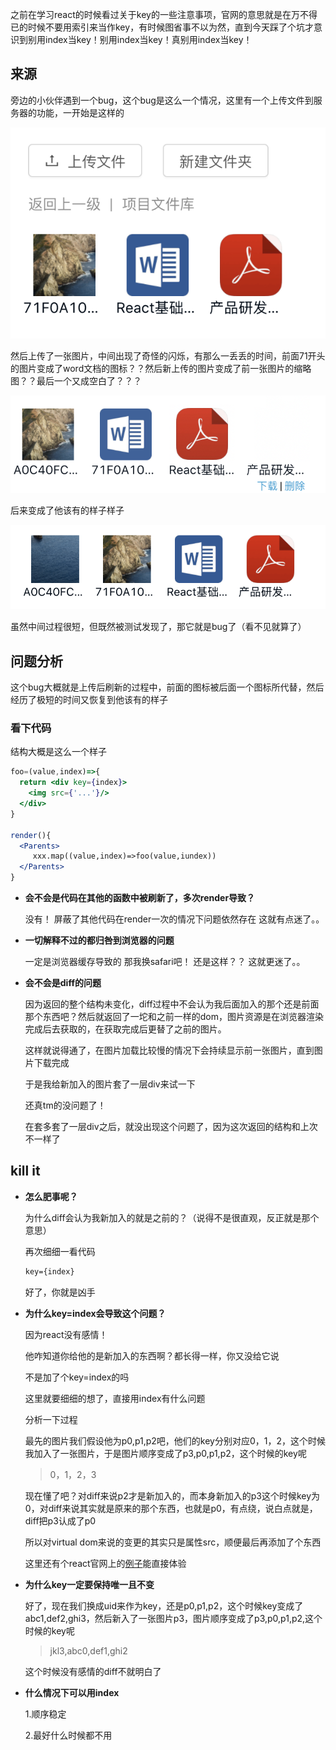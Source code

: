 

之前在学习react的时候看过关于key的一些注意事项，官网的意思就是在万不得已的时候不要用索引来当作key，有时候图省事不以为然，直到今天踩了个坑才意识到别用index当key！别用index当key！真别用index当key！

## 来源

旁边的小伙伴遇到一个bug，这个bug是这么一个情况，这里有一个上传文件到服务器的功能，一开始是这样的

![image-20200515162556067.png](https://github.com/luoyang233/blog/blob/master/React/别用index作为key/image-20200515162556067.png)

然后上传了一张图片，中间出现了奇怪的闪烁，有那么一丢丢的时间，前面71开头的图片变成了word文档的图标？？然后新上传的图片变成了前一张图片的缩略图？？最后一个又成空白了？？？

![image-20200515164731168.png](https://github.com/luoyang233/blog/blob/master/React/别用index作为key/image-20200515164731168.png)

后来变成了他该有的样子样子

![image-20200515163503325.png](https://github.com/luoyang233/blog/blob/master/React/别用index作为key/image-20200515163503325.png)

虽然中间过程很短，但既然被测试发现了，那它就是bug了（看不见就算了）

## 问题分析

这个bug大概就是上传后刷新的过程中，前面的图标被后面一个图标所代替，然后经历了极短的时间又恢复到他该有的样子

### 看下代码

结构大概是这么一个样子

``` jsx
foo=(value,index)=>{
  return <div key={index}>
    <img src={'...'}/>
  </div>
}

render(){
  <Parents>
     xxx.map((value,index)=>foo(value,iundex))
  </Parents>
}
```

+ **会不会是代码在其他的函数中被刷新了，多次render导致？**

  没有！
  屏蔽了其他代码在render一次的情况下问题依然存在
  这就有点迷了。。

+ **一切解释不过的都归咎到浏览器的问题**

  一定是浏览器缓存导致的
  那我换safari吧！
  还是这样？？
  这就更迷了。。

+ **会不会是diff的问题**

  因为返回的整个结构未变化，diff过程中不会认为我后面加入的那个还是前面那个东西吧？然后就返回了一坨和之前一样的dom，图片资源是在浏览器渲染完成后去获取的，在获取完成后更替了之前的图片。

  这样就说得通了，在图片加载比较慢的情况下会持续显示前一张图片，直到图片下载完成

  于是我给新加入的图片套了一层div来试一下

  还真tm的没问题了！

  在套多套了一层div之后，就没出现这个问题了，因为这次返回的结构和上次不一样了

## kill it

+ **怎么肥事呢？**

  为什么diff会认为我新加入的就是之前的？（说得不是很直观，反正就是那个意思）

  再次细细一看代码

  ```jsp
  key={index}
  ```

  好了，你就是凶手

+ **为什么key=index会导致这个问题？**

  因为react没有感情！

  他咋知道你给他的是新加入的东西啊？都长得一样，你又没给它说

  不是加了个key=index的吗

  这里就要细细的想了，直接用index有什么问题

  分析一下过程

  最先的图片我们假设他为p0,p1,p2吧，他们的key分别对应0，1，2，这个时候我加入了一张图片，于是图片顺序变成了p3,p0,p1,p2，这个时候的key呢

  > 0，1，2，3

  现在懂了吧？对diff来说p2才是新加入的，而本身新加入的p3这个时候key为0，对diff来说其实就是原来的那个东西，也就是p0，有点绕，说白点就是，diff把p3认成了p0

  所以对virtual dom来说的变更的其实只是属性src，顺便最后再添加了个东西

  这里还有个react官网上的[例子](https://react.docschina.org/redirect-to-codepen/reconciliation/index-used-as-key)能直接体验

+ **为什么key一定要保持唯一且不变**

  好了，现在我们换成uid来作为key，还是p0,p1,p2，这个时候key变成了abc1,def2,ghi3，然后新入了一张图片p3，图片顺序变成了p3,p0,p1,p2,这个时候的key呢

  > jkl3,abc0,def1,ghi2

  这个时候没有感情的diff不就明白了

+ **什么情况下可以用index**

  1.顺序稳定

  2.最好什么时候都不用

